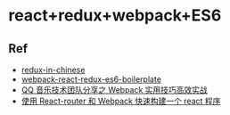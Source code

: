 # react+redux+webpack+ES6


## Ref

- [redux-in-chinese](https://github.com/camsong/redux-in-chinese)
- [webpack-react-redux-es6-boilerplate](https://github.com/xiaoyann/webpack-react-redux-es6-boilerplate)
- [QQ 音乐技术团队分享之 Webpack 实用技巧高效实战](https://gold.xitu.io/entry/579b10aa7db2a2005a456cd0)
- [使用 React-router 和 Webpack 快速构建一个 react 程序](http://gold.xitu.io/entry/57976b66128fe10056d47846)

